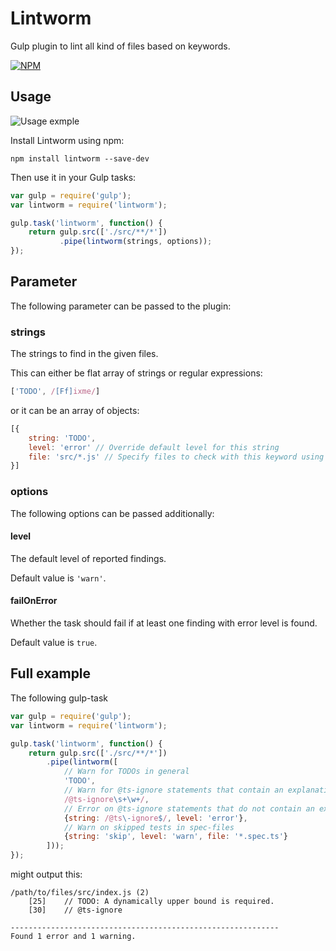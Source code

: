 # Lintworm

Gulp plugin to lint all kind of files based on keywords.

[![NPM](https://nodei.co/npm/lintworm.png?downloads=true&downloadRank=true&stars=true)](https://nodei.co/npm/lintworm/)

## Usage
![Usage exmple](https://media.giphy.com/media/xUOxf943vMcwDpv8K4/giphy.gif)

Install Lintworm using npm:
```
npm install lintworm --save-dev
```

Then use it in your Gulp tasks:

```javascript
var gulp = require('gulp');
var lintworm = require('lintworm');

gulp.task('lintworm', function() {
    return gulp.src(['./src/**/*'])
           .pipe(lintworm(strings, options));
});
```

## Parameter
The following parameter can be passed to the plugin:

### strings
The strings to find in the given files.

This can either be flat array of strings or regular expressions:
```javascript
['TODO', /[Ff]ixme/]
```

or it can be an array of objects:
```javascript
[{
    string: 'TODO',
    level: 'error' // Override default level for this string
    file: 'src/*.js' // Specify files to check with this keyword using glob pattern
}]
```

### options
The following options can be passed additionally:

#### level
The default level of reported findings.

Default value is `'warn'`.

#### failOnError
Whether the task should fail if at least one finding with error level is found.

Default value is `true`.

## Full example
The following gulp-task
```javascript
var gulp = require('gulp');
var lintworm = require('lintworm');

gulp.task('lintworm', function() {
    return gulp.src(['./src/**/*'])
        .pipe(lintworm([
            // Warn for TODOs in general
            'TODO',
            // Warn for @ts-ignore statements that contain an explanation
            /@ts-ignore\s+\w+/,
            // Error on @ts-ignore statements that do not contain an explanation
            {string: /@ts\-ignore$/, level: 'error'},
            // Warn on skipped tests in spec-files
            {string: 'skip', level: 'warn', file: '*.spec.ts'}
        ]));
});
```
might output this:
```
/path/to/files/src/index.js (2)
	[25]	// TODO: A dynamically upper bound is required.
	[30]	// @ts-ignore

------------------------------------------------------------
Found 1 error and 1 warning.
```